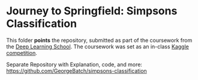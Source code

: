 # Journey to Springfield: Simpsons Classification

This folder **points** the repository, submitted as part of the coursework from the [Deep Learning School](https://en.dlschool.org/). The coursework was set as an in-class [Kaggle competition](https://www.kaggle.com/c/journey-springfield/overview).

Separate Repository with Explanation, code, and more: https://github.com/GeorgeBatch/simpsons-classification
